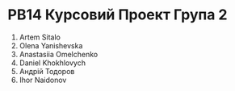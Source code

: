 # PB14 Курсовий Проект Група 2
1. Artem Sitalo
2. Olena Yanishevska
3. Anastasiia Omelchenko
4. Daniel Khokhlovych
5. Андрій Тодоров
6. Ihor Naidonov
